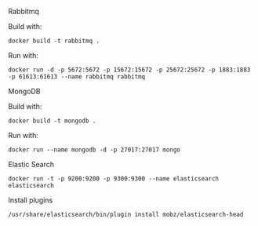 Rabbitmq

Build with:

```
docker build -t rabbitmq .
```

Run with:

```
docker run -d -p 5672:5672 -p 15672:15672 -p 25672:25672 -p 1883:1883 -p 61613:61613 --name rabbitmq rabbitmq
```

MongoDB

Build with:

```
docker build -t mongodb .
```

Run with:

```
docker run --name mongodb -d -p 27017:27017 mongo
```


Elastic Search

```
docker run -t -p 9200:9200 -p 9300:9300 --name elasticsearch elasticsearch
```

Install plugins

```
/usr/share/elasticsearch/bin/plugin install mobz/elasticsearch-head
```
